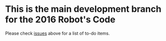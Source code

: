 # This is the main development branch for the 2016 Robot's Code

Please check [issues](https://github.com/353pobots/2016-Stronghold/issues) above for a list of to-do items. 
